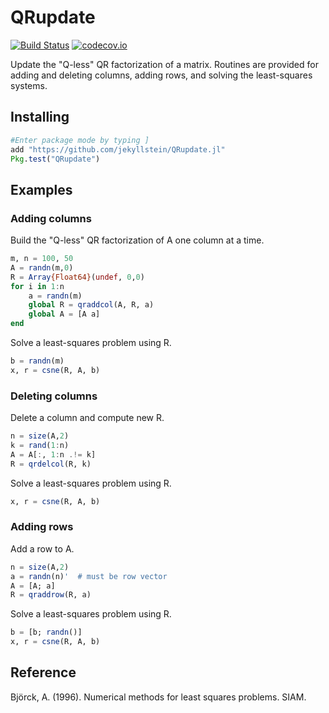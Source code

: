 # QRupdate

[![Build Status](https://travis-ci.org/jekyllstein/QRupdate.jl.svg?branch=master)](https://travis-ci.org/jekyllstein/QRupdate.jl)
[![codecov.io](https://codecov.io/github/jekyllstein/QRupdate.jl/coverage.svg?branch=master)](https://codecov.io/github/jekyllstein/QRupdate.jl?branch=master)

Update the "Q-less" QR factorization of a matrix. Routines are
provided for adding and deleting columns, adding rows, and solving the
least-squares systems.

## Installing

```JULIA
#Enter package mode by typing ]
add "https://github.com/jekyllstein/QRupdate.jl"
Pkg.test("QRupdate")
```

## Examples

### Adding columns
Build the "Q-less" QR factorization of A one column at a time.
```JULIA
m, n = 100, 50
A = randn(m,0)
R = Array{Float64}(undef, 0,0)
for i in 1:n
    a = randn(m)
    global R = qraddcol(A, R, a)
    global A = [A a]
end
```
Solve a least-squares problem using R.
```JULIA
b = randn(m)
x, r = csne(R, A, b)
```

### Deleting columns
Delete a column and compute new R.
```JULIA
n = size(A,2)
k = rand(1:n)
A = A[:, 1:n .!= k]
R = qrdelcol(R, k)
```
Solve a least-squares problem using R.
```JULIA
x, r = csne(R, A, b)
```

### Adding rows
Add a row to A.
```JULIA
n = size(A,2)
a = randn(n)'  # must be row vector
A = [A; a]
R = qraddrow(R, a)
```
Solve a least-squares problem using R.
```JULIA
b = [b; randn()]
x, r = csne(R, A, b)
```

## Reference
Björck, A. (1996). Numerical methods for least squares problems. SIAM.
